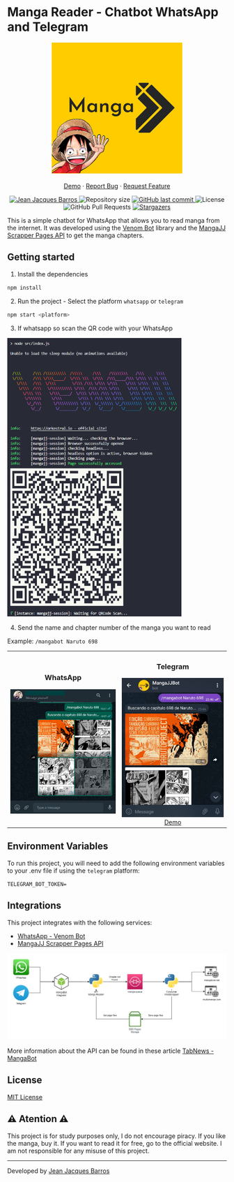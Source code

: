 # Manga Reader - Chatbot WhatsApp and Telegram

<p align="center">
    <img src="https://raw.githubusercontent.com/jjeanjacques10/mangajj/main/files/MangaJJLogo.jpg" width="300"/>
    <br />
    <br />
    <a href="https://mangajj.herokuapp.com/manga?limit=10&page=0&title=Naruto">Demo</a>
    ·
    <a href="https://github.com/jjeanjacques10/mangajj-whatsapp/issues">Report Bug</a>
    ·
    <a href="https://github.com/jjeanjacques10/mangajj-whatsapp/issues">Request Feature</a>
</p>

<p align="center">
   <a href="https://www.linkedin.com/in/jjean-jacques10/">
      <img alt="Jean Jacques Barros" src="https://img.shields.io/badge/-JeanJacquesBarros-FFCC00?style=flat&logo=Linkedin&logoColor=white" />
   </a>
  <img alt="Repository size" src="https://img.shields.io/github/repo-size/jjeanjacques10/mangajj-whatsapp?color=FFCC00">

  <a href="https://github.com/jjeanjacques10/mangajj-whatsapp/commits/master">
    <img alt="GitHub last commit" src="https://img.shields.io/github/last-commit/jjeanjacques10/mangajj-whatsapp?color=FFCC00">
  </a>
  <img alt="License" src="https://img.shields.io/badge/license-MIT-FFCC00">
  <img alt="GitHub Pull Requests" src="https://img.shields.io/github/issues-pr/jjeanjacques10/mangajj-whatsapp?color=FFCC00" />
  <a href="https://github.com/jjeanjacques10/mangajj-whatsapp/stargazers">
    <img alt="Stargazers" src="https://img.shields.io/github/stars/jjeanjacques10/mangajj-whatsapp?color=FFCC00&logo=github">
  </a>
</p>

This is a simple chatbot for WhatsApp that allows you to read manga from the internet. It was developed using the [Venom Bot](https://github.com/orkestral/venom) library and the [MangaJJ Scrapper Pages API](https://github.com/jjeanjacques10/manga-scrapper-api) to get the manga chapters.

## Getting started

1. Install the dependencies

```bash
npm install
```

2. Run the project - Select the platform `whatsapp` or `telegram`

```bash
npm start <platform>
```

3. If whatsapp so scan the QR code with your WhatsApp

<img src="./files/qrcode.png" width=400/>

4. Send the name and chapter number of the manga you want to read

Example: `/mangabot Naruto 698`

<table>
    <tr>
        <td align="center">
            <h3>WhatsApp</h3>
            <img src="./files/whatsapp.png" width=400/>
        </td>
        <td align="center">
            <h3>Telegram</h3>
            <img src="./files/telegram.png" width=350/>
            <a href="https://t.me/mangajjbot">Demo</a>
        </td>
    </tr>
</table>

## Environment Variables

To run this project, you will need to add the following environment variables to your .env file if using the `telegram` platform:

``` .env
TELEGRAM_BOT_TOKEN=
```

## Integrations

This project integrates with the following services:

- [WhatsApp - Venom Bot](https://github.com/orkestral/venom)
- [MangaJJ Scrapper Pages API](https://github.com/jjeanjacques10/manga-scrapper-api)

<img src="./files/diagram.jpg"/>

More information about the API can be found in these article [TabNews - MangaBot](https://www.tabnews.com.br/jjeanjacques10/chatbot-manga-reader-whatsapp-e-telegram)

## License

[MIT License](LICENSE)

## ⚠ Atention ⚠

This project is for study purposes only, I do not encourage piracy. If you like the manga, buy it. If you want to read it for free, go to the official website. I am not responsible for any misuse of this project.

---
Developed by [Jean Jacques Barros](https://github.com/jeanjacques10)
